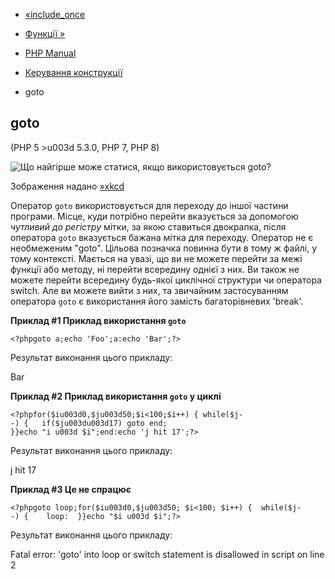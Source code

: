 - [«include_once](function.include-once.md)
- [Функції »](language.functions.md)

- [PHP Manual](index.md)
- [Керування конструкції](language.control-structures.md)
- goto

## goto

(PHP 5 \>u003d 5.3.0, PHP 7, PHP 8)

![Що найгірше може статися, якщо використовується goto?](images/0baa1b9fae6aec55bbb73037f3016001-xkcd-goto.png)

Зображення надано [»xkcd](http://xkcd.com/292)

Оператор `goto` використовується для переходу до іншої частини програми.
Місце, куди потрібно перейти вказується за допомогою *чутливий до
регістру* мітки, за якою ставиться двокрапка, після оператора `goto`
вказується бажана мітка для переходу. Оператор не є
необмеженим "goto". Цільова позначка повинна бути в тому ж файлі,
у тому контексті. Мається на увазі, що ви не можете перейти за
межі функції або методу, ні перейти всередину однієї з них. Ви також не
можете перейти всередину будь-якої циклічної структури чи оператора switch.
Але ви можете вийти з них, та звичайним застосуванням оператора `goto`
є використання його замість багаторівневих 'break'.

**Приклад #1 Приклад використання `goto`**

`<?phpgoto a;echo 'Foo';a:echo 'Bar';?> `

Результат виконання цього прикладу:

Bar

**Приклад #2 Приклад використання `goto` у циклі**

` <?phpfor($iu003d0,$ju003d50;$i<100;$i++) { while($j--) {   if($ju003du003d17) goto end; }}echo "i u003d $i";end:echo 'j hit 17';?> `

Результат виконання цього прикладу:

j hit 17

**Приклад #3 Це не спрацює**

`<?phpgoto loop;for($iu003d0,$ju003d50; $i<100; $i++) {  while($j--) {    loop:  }}echo "$i u003d $i";?> `

Результат виконання цього прикладу:

Fatal error: 'goto' into loop or switch statement is disallowed in
script on line 2
